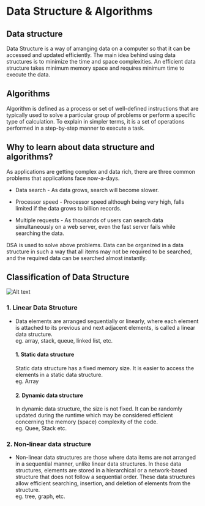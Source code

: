 # Data Structure & Algorithms
## Data structure
Data Structure is a way of arranging data on a computer so that it can be accessed and updated efficiently. The main idea behind using data structures is to minimize the time and space complexities. An efficient data structure takes minimum memory space and requires minimum time to execute the data.

## Algorithms
Algorithm is defined as a process or set of well-defined instructions that are typically used to solve a particular group of problems or perform a specific type of calculation. To explain in simpler terms, it is a set of operations performed in a step-by-step manner to execute a task.

## Why to learn about data structure and algorithms?
As applications are getting complex and data rich, there are three common problems that applications face now-a-days.

   - Data search - As data grows, search will become slower.

   - Processor speed - Processor speed although being very high, falls limited if the data grows to billion records.

   - Multiple requests - As thousands of users can search data simultaneously on a web server, even the fast server fails while searching the data.
   
DSA is used to solve above problems. Data can be organized in a data structure in such a way that all items may not be required to be searched, and the required data can be searched almost instantly.

   

## Classification of Data Structure
![Alt text](https://media.geeksforgeeks.org/wp-content/uploads/20220520182504/ClassificationofDataStructure-660x347.jpg)

### 1. Linear Data Structure
- Data elements are arranged sequentially or linearly, where each element is attached to its previous and next adjacent elements, is called a linear data structure.
  <br>
   eg. array, stack, queue, linked list, etc.
     #### 1. Static data structure
     Static data structure has a fixed memory size. It is easier to access the elements in a static data structure. 
     <br>
     eg. Array

     #### 2. Dynamic data structure
     In dynamic data structure, the size is not fixed. It can be randomly updated during the runtime which may be considered efficient concerning the memory (space) complexity of the code.
      <br>
      eg. Quee, Stack etc.
### 2. Non-linear data structure
- Non-linear data structures are those where data items are not arranged in a sequential manner, unlike linear data structures. In these data structures, elements are stored in a hierarchical or a network-based structure that does not follow a sequential order. These data structures allow efficient searching, insertion, and deletion of elements from the structure.
  <br>
  eg. tree, graph, etc.
  <br>





